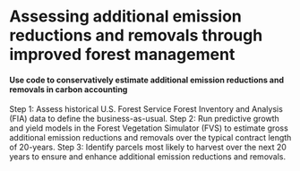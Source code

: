 # Assessing additional emission reductions and removals through improved forest management


#### Use code to conservatively estimate additional emission reductions and removals in carbon accounting 
Step 1: Assess historical U.S. Forest Service Forest Inventory and Analysis (FIA) data to define the business-as-usual.
Step 2: Run predictive growth and yield models in the Forest Vegetation Simulator (FVS) to estimate gross additional emission reductions and removals over the typical contract length of 20-years. 
Step 3: Identify parcels most likely to harvest over the next 20 years to ensure and enhance additional emission reductions and removals.
